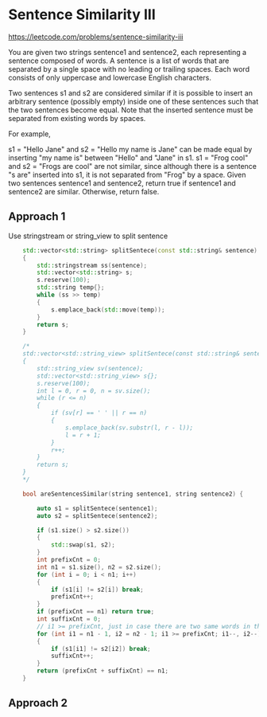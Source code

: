 # Sentence Similarity III

https://leetcode.com/problems/sentence-similarity-iii

You are given two strings sentence1 and sentence2, each representing a sentence composed of words. A sentence is a list of words that are separated by a single space with no leading or trailing spaces. Each word consists of only uppercase and lowercase English characters.

Two sentences s1 and s2 are considered similar if it is possible to insert an arbitrary sentence (possibly empty) inside one of these sentences such that the two sentences become equal. Note that the inserted sentence must be separated from existing words by spaces.

For example,

s1 = "Hello Jane" and s2 = "Hello my name is Jane" can be made equal by inserting "my name is" between "Hello" and "Jane" in s1.
s1 = "Frog cool" and s2 = "Frogs are cool" are not similar, since although there is a sentence "s are" inserted into s1, it is not separated from "Frog" by a space.
Given two sentences sentence1 and sentence2, return true if sentence1 and sentence2 are similar. Otherwise, return false.


## Approach 1

Use stringstream or string_view to split sentence
``` C++
    std::vector<std::string> splitSentece(const std::string& sentence)
    {
        std::stringstream ss(sentence);
        std::vector<std::string> s;
        s.reserve(100);
        std::string temp{};
        while (ss >> temp)
        {
            s.emplace_back(std::move(temp));
        }
        return s;
    }

    /*
    std::vector<std::string_view> splitSentece(const std::string& sentence)
    {
        std::string_view sv(sentence);
        std::vector<std::string_view> s{};
        s.reserve(100);
        int l = 0, r = 0, n = sv.size();
        while (r <= n)
        {
            if (sv[r] == ' ' || r == n)
            {
                s.emplace_back(sv.substr(l, r - l));
                l = r + 1;
            }
            r++;
        }
        return s;
    }
    */

    bool areSentencesSimilar(string sentence1, string sentence2) {

        auto s1 = splitSentece(sentence1);
        auto s2 = splitSentece(sentence2);

        if (s1.size() > s2.size())
        {
            std::swap(s1, s2);
        }
        int prefixCnt = 0;
        int n1 = s1.size(), n2 = s2.size();
        for (int i = 0; i < n1; i++)
        {
            if (s1[i] != s2[i]) break;
            prefixCnt++;
        }
        if (prefixCnt == n1) return true;
        int suffixCnt = 0;
        // i1 >= prefixCnt, just in case there are two same words in the smaller string and recount the common prefix
        for (int i1 = n1 - 1, i2 = n2 - 1; i1 >= prefixCnt; i1--, i2--)
        {
            if (s1[i1] != s2[i2]) break;
            suffixCnt++;
        }
        return (prefixCnt + suffixCnt) == n1;
    }
```

## Approach 2


